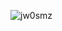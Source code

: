 ![jw0smz](https://github.com/Vileryx/Vileryx/assets/164891610/0400a426-a1d6-47f3-a948-5ddf08ec5898)

